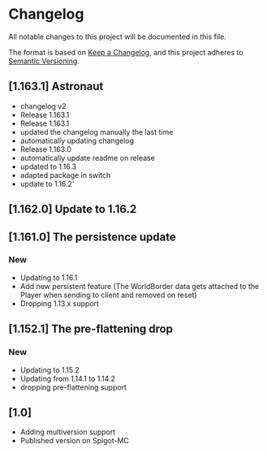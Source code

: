 # Changelog
All notable changes to this project will be documented in this file.

The format is based on [Keep a Changelog](https://keepachangelog.com/en/1.0.0/),
and this project adheres to [Semantic Versioning](https://semver.org/spec/v2.0.0.html).

## [1.163.1] Astronaut

- changelog v2
- Release 1.163.1
- Release 1.163.1
- updated the changelog manually the last time
- automatically updating changelog
- Release 1.163.0
- automatically update readme on release
- updated to 1.16.3
- adapted package in switch
- update to 1.16.2'

## [1.162.0] Update to 1.16.2

## [1.161.0] The persistence update

### New
- Updating to 1.16.1
- Add new persistent feature (The WorldBorder data gets attached to the Player when sending to client and removed on reset)
- Dropping 1.13.x support


## [1.152.1] The pre-flattening drop

### New
- Updating to 1.15.2
- Updating from 1.14.1 to 1.14.2
- dropping pre-flattening support


## [1.0]

- Adding multiversion support
- Published version on Spigot-MC
